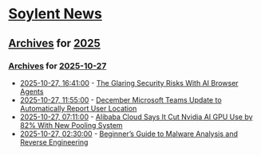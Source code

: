 # [Soylent News](../../../README.md)

## [Archives](../../index.md) for [2025](../index.md)

### [Archives](../../index.md) for [2025-10-27](index.md)

* [2025-10-27, 16:41:00](https://soylentnews.org/article.pl?sid=25/10/26/0939214&from=rss) - [The Glaring Security Risks With AI Browser Agents](https://soylentnews.org/article.pl?sid=25/10/26/0939214&from=rss)
* [2025-10-27, 11:55:00](https://soylentnews.org/article.pl?sid=25/10/26/0837220&from=rss) - [December Microsoft Teams Update to Automatically Report User Location](https://soylentnews.org/article.pl?sid=25/10/26/0837220&from=rss)
* [2025-10-27, 07:11:00](https://soylentnews.org/article.pl?sid=25/10/26/0117201&from=rss) - [Alibaba Cloud Says It Cut Nvidia AI GPU Use by 82% With New Pooling System](https://soylentnews.org/article.pl?sid=25/10/26/0117201&from=rss)
* [2025-10-27, 02:30:00](https://soylentnews.org/article.pl?sid=25/10/26/010215&from=rss) - [Beginner’s Guide to Malware Analysis and Reverse Engineering](https://soylentnews.org/article.pl?sid=25/10/26/010215&from=rss)
